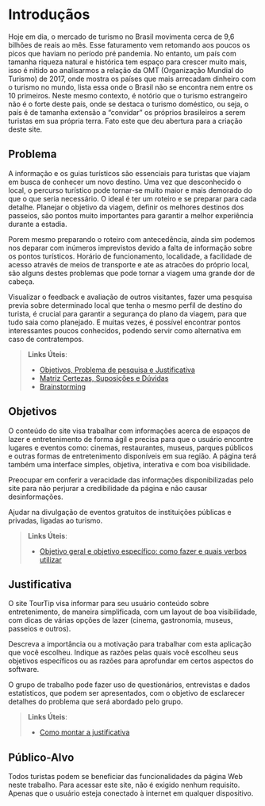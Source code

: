 # Introduçãos
Hoje em dia, o mercado de turismo no Brasil movimenta cerca de 9,6 bilhões de reais ao mês. Esse faturamento vem retomando aos poucos os picos que haviam no período pré pandemia. No entanto, um país com tamanha riqueza natural e histórica tem espaço para crescer muito mais, isso é nítido ao analisarmos a relação da OMT (Organização Mundial do Turismo) de 2017, onde mostra os países que mais arrecadam dinheiro com o turismo no mundo, lista essa onde o Brasil não se encontra nem entre os 10 primeiros. 
Neste mesmo contexto, é notório que o turismo estrangeiro não é o forte deste país, onde se destaca o turismo doméstico, ou seja, o país é de tamanha extensão a “convidar” os próprios brasileiros a serem turistas em sua própria terra. Fato este que deu abertura para a criação deste site. 

## Problema
A informação e os guias turísticos são essenciais para turistas que viajam em busca de conhecer um novo destino. Uma vez que desconhecido o local, o percurso turístico pode tornar-se muito maior e mais demorado do que o que seria necessário. O ideal é ter um roteiro e se preparar para cada detalhe. Planejar o objetivo da viagem, definir os melhores destinos dos passeios, são pontos muito importantes para garantir a melhor experiência durante a estadia.

Porem mesmo preparando o roteiro com antecedência, ainda sim podemos nos deparar com inúmeros imprevistos devido a falta de informação sobre os pontos turísticos. Horário de funcionamento, localidade, a facilidade de acesso através de meios de transporte e ate as atracões do próprio local, são alguns destes problemas que pode tornar a viagem uma grande dor de cabeça.

Visualizar o feedback e avaliação de outros visitantes, fazer uma pesquisa previa sobre determinado local que tenha o mesmo perfil de destino do turista, é crucial para garantir a segurança do plano da viagem, para que tudo saia como planejado. E muitas vezes, é possível encontrar pontos interessantes poucos conhecidos, podendo servir como alternativa em caso de contratempos.

> **Links Úteis**:
> - [Objetivos, Problema de pesquisa e Justificativa](https://medium.com/@versioparole/objetivos-problema-de-pesquisa-e-justificativa-c98c8233b9c3)
> - [Matriz Certezas, Suposições e Dúvidas](https://medium.com/educa%C3%A7%C3%A3o-fora-da-caixa/matriz-certezas-suposi%C3%A7%C3%B5es-e-d%C3%BAvidas-fa2263633655)
> - [Brainstorming](https://www.euax.com.br/2018/09/brainstorming/)

## Objetivos

O conteúdo do site visa trabalhar com informações acerca de espaços de lazer e entretenimento de forma ágil e precisa para que o usuário encontre lugares e eventos como: cinemas, restaurantes, museus, parques públicos e outras formas de entretenimento disponíveis em sua região. A página terá também uma interface simples, objetiva, interativa e com boa visibilidade.

Preocupar em conferir a veracidade das informações disponibilizadas pelo site para não perjurar a credibilidade da página e não causar desinformações. 

Ajudar na divulgação de eventos gratuitos de instituições públicas e privadas, ligadas ao turismo.
 
> **Links Úteis**:
> - [Objetivo geral e objetivo específico: como fazer e quais verbos utilizar](https://blog.mettzer.com/diferenca-entre-objetivo-geral-e-objetivo-especifico/)

## Justificativa

O site TourTip visa informar para seu usuário conteúdo sobre entretenimento, de maneira simplificada, com um layout de boa visibilidade, com dicas de várias opções de lazer (cinema, gastronomia, museus, passeios e outros).

Descreva a importância ou a motivação para trabalhar com esta aplicação que você escolheu. Indique as razões pelas quais você escolheu seus objetivos específicos ou as razões para aprofundar em certos aspectos do software.

O grupo de trabalho pode fazer uso de questionários, entrevistas e dados estatísticos, que podem ser apresentados, com o objetivo de esclarecer detalhes do problema que será abordado pelo grupo.

> **Links Úteis**:
> - [Como montar a justificativa](https://guiadamonografia.com.br/como-montar-justificativa-do-tcc/)

## Público-Alvo

Todos turistas podem se beneficiar das funcionalidades da página Web neste trabalho. Para acessar este site, não é exigido nenhum requisito. Apenas que o usuário esteja conectado à internet em qualquer dispositivo. 

>
